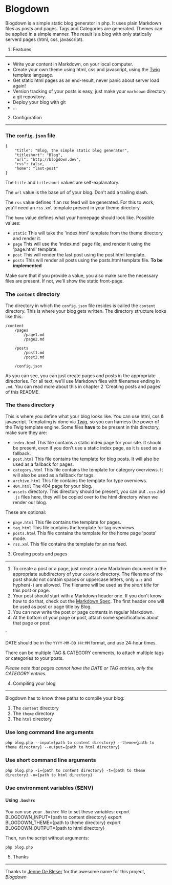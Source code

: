 Blogdown
========================================


Blogdown is a simple static blog generator in php. It uses plain Markdown files as posts and pages. Tags and Categories are generated. Themes can be applied in a simple manner. The result is a blog with only statically serverd pages (html, css, javascript).



1. Features
----------------------------------------

* Write your content in Markdown, on your local computer.
* Create your own theme using html, css and javascript, using the [Twig](http://twig.sensiolabs.org/documentation) template language.
* Get static html pages as an end-result, never panic about server load again!
* Version tracking of your posts is easy, just make your `markdown` directory a git repository.
* Deploy your blog with git
* ...



2. Configuration
----------------------------------------

### The `config.json` file

	{
		"title": "Blog, the simple static blog generator",
		"titleshort": "Blog",
		"url": "http://blogdown.dev",
		"rss": false,
		"home": "last-post"
	}

The `title` and `titleshort` values are self-explanatory.

The `url` value is the base url of your blog. Don't add a trailing slash.

The `rss` value defines if an rss feed will be generated. For this to work, you'll need an `rss.xml` template present in your theme directory.

The `home` value defines what your homepage should look like. Possible values:

* `static` This will take the 'index.html' template from the theme directory and render it.
* `page` This will use the 'index.md' page file, and render it using the 'page.html' template.
* `post` This will render the last post using the post.html template.
* `posts` This will render all posts using the posts.html template file. **To be implemented**

Make sure that if you provide a value, you also make sure the necessary files are present. If not, we'll show the static front-page.



### The `content` directory

The directory in which the `config.json` file resides is called the `content` directory. This is where your blog gets written. The directory structure looks like this:

	/content
		/pages
			/page1.md
			/page2.md

		/posts
			/post1.md
			/post2.md

		/config.json

As you can see, you can just create pages and posts in the appropriate directories. For all text, we'll use Markdown files with filenames ending in `.md`. You can read more about this in chapter 2 'Creating posts and pages' of this README.



### The `theme` directory

This is where you define what your blog looks like. You can use html, css & javascript. Templating is done via [Twig](http://twig.sensiolabs.org/documentation), so you can harness the power of the Twig template engine. Some files **have** to be present in this directory, make sure they are:

* `index.html` This file contains a static index page for your site. It should be present, even if you don't use a static index page, as it is used as a fallback.
* `post.html` This file contains the template for blog posts. It will also be used as a fallback for pages.
* `category.html` This file contains the template for category overviews. It will also be used as a fallback for tags.
* `archive.html` This file contains the template for type overviews.
* `404.html` The 404 page for your blog.
* `assets` directory. This directory should be present, you can put `.css` and `.js` files here, they will be copied over to the html directory when we render our blog.

These are optional:

* `page.html` This file contains the template for pages.
* `tag.html` This file contains the template for tag overviews.
* `posts.html` This file contains the template for the home page 'posts' mode.
* `rss.xml` This file contains the template for an rss feed.



3. Creating posts and pages
----------------------------------------

1. To create a post or a page, just create a new Markdown document in the appropriate subdirectory of your `content` directory. The filename of the post should not contain spaces or uppercase letters, only `a-z` and hyphen(`-`) are allowed. The filename will be used as the *short title* for this post or page.
2. Your post should start with a Markdown header one. If you don't know how to do that, check out the [Markdown Spec](http://daringfireball.net/projects/markdown/). The first header one will be used as post or page title by Blog.
3. You can now write the post or page contents in regular Markdown.
4. At the bottom of your page or post, attach some specifications about that page or post:

'
	<!-- DATE: 2013-09-21 13:36 -->
	<!-- TAG: welcome -->
	<!-- TAG: intro -->
	<!-- CATEGORY: intro -->

DATE should be in the `YYYY-MM-DD HH:MM` format, and use 24-hour times.

There can be multiple TAG & CATEGORY comments, to attach multiple tags or categories to your posts.

*Please note that pages cannot have the DATE or TAG entries, only the CATEGORY entries.*



4. Compiling your blog
----------------------------------------

Blogdown has to know three paths to compile your blog:

1. The `content` directory
2. The `theme` directory
3. The `html` directory


### Use long command line arguments

	php blog.php --input={path to content directory} --theme={path to theme directory} --output={path to html directory}

### Use short command line arguments

	php blog.php -i={path to content directory} -t={path to theme directory} -o={path to html directory}

### Use environment variables ($ENV)

#### Using `.bashrc`

You can use your `.bashrc` file to set these variables:
	export BLOGDOWN_INPUT={path to content directory}
	export BLOGDOWN_THEME={path to theme directory}
	export BLOGDOWN_OUTPUT={path to html directory}

Then, run the script without arguments:

	php blog.php



5. Thanks
----------------------------------------

Thanks to [Jenne De Bleser](https://bitbucket.org/jennedebleser) for the awesome name for this project, *Blogdown*

